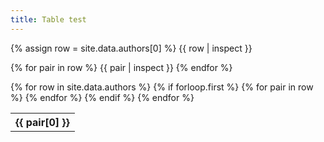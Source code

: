 ```yaml
---
title: Table test
---
```


{% assign row = site.data.authors[0] %}
{{ row | inspect }}

{% for pair in row %}
  {{ pair | inspect }}
{% endfor %}


<table>
  {% for row in site.data.authors %}
    {% if forloop.first %}
    <tr>
      {% for pair in row %}
        <th>{{ pair[0] }}</th>
      {% endfor %}
    </tr>
    {% endif %}
  {% endfor %}
</table>

